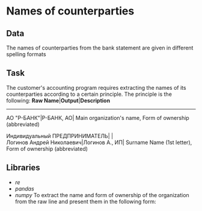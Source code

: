 # Names of counterparties
## Data
The names of counterparties from the bank statement are given in different spelling formats
## Task
The customer's accounting program requires extracting the names of its counterparties according to a certain principle. The principle is the following:
**Raw Name**|**Output**|**Description**
_____________________________________________________________________________
АО "Р-БАНК"|Р-БАНК, АО| Main organization's name, Form of ownership (abbreviated)

Индивидуальный ПРЕДПРИНИМАТЕЛЬ|  |         
Логинов Андрей Николаевич|Логинов А., ИП| Surname Name (1st letter), Form of ownership (abbreviated)
## Libraries
* *re*
* *pandas*
* *numpy*
To extract the name and form of ownership of the organization from the raw line and present them in the following form:
